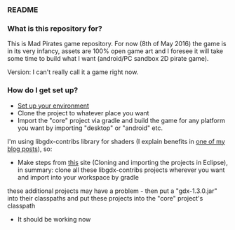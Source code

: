 ### README ###

### What is this repository for? ###

This is Mad Pirates game repository. 
For now (8th of May 2016) the game is in its very infancy, assets are 100% open game art and I foresee it will take some time to build what I want (android/PC sandbox 2D pirate game).

Version: I can't really call it a game right now.

### How do I get set up? ###

- [Set up your environment](https://github.com/libgdx/libgdx/wiki/Setting-up-your-Development-Environment-(Eclipse,-Intellij-IDEA,-NetBeans))
- Clone the project to whatever place you want 
- Import the "core" project via gradle and build the game for any platform you want by importing "desktop" or "android" etc.

I'm using libgdx-contribs library for shaders (I explain benefits in [one of my blog posts](https://dbeef.wordpress.com/2016/05/01/easy-shaders-via-libgdx-contribs-postprocessing/)), so:

- Make steps from [this](https://github.com/manuelbua/libgdx-contribs) site
(Cloning and importing the projects in Eclipse), in summary: clone all these libgdx-contribs projects wherever you want and import into your workspace by gradle 

these additional projects may have a problem - then put a "gdx-1.3.0.jar" into their classpaths
and put these projects into the "core" project's classpath

- It should be working now